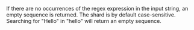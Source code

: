 If there are no occurrences of the regex expression in the input string, an empty sequence is returned.
The shard is by default case-sensitive. Searching for "Hello" in "hello" will return an empty sequence.